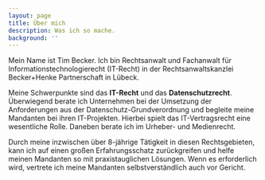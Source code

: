 ```yaml
---
layout: page
title: Über mich
description: Was ich so mache.
background: ''
---
```


Mein Name ist Tim Becker. Ich bin Rechtsanwalt und Fachanwalt für Informationstechnologierecht (IT-Recht) in der Rechtsanwaltskanzlei Becker+Henke Partnerschaft in Lübeck.

Meine Schwerpunkte sind das **IT-Recht** und das **Datenschutzrecht**. Überwiegend berate ich Unternehmen bei der Umsetzung der Anforderungen aus der Datenschutz-Grundverordnung und begleite meine Mandanten bei ihren IT-Projekten. Hierbei spielt das IT-Vertragsrecht eine wesentliche Rolle. Daneben berate ich im Urheber- und Medienrecht.

Durch meine inzwischen über 8-jährige Tätigkeit in diesen Rechtsgebieten, kann ich auf einen großen Erfahrungsschatz zurückgreifen und helfe meinen Mandanten so mit praxistauglichen Lösungen. Wenn es erforderlich wird, vertrete ich meine Mandanten selbstverständlich auch vor Gericht.
